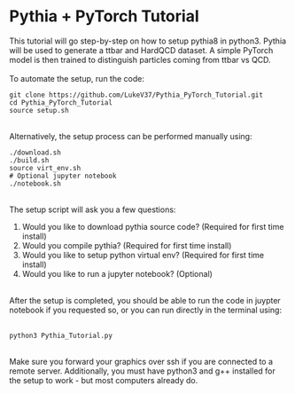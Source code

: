 # Pythia + PyTorch Tutorial
This tutorial will go step-by-step on how to setup pythia8 in python3. Pythia will be used to generate a ttbar and HardQCD dataset. A simple PyTorch model is then trained to distinguish particles coming from ttbar vs QCD. <br>
<br>
To automate the setup, run the code:
```
git clone https://github.com/LukeV37/Pythia_PyTorch_Tutorial.git
cd Pythia_PyTorch_Tutorial
source setup.sh
```
<br>
Alternatively, the setup process can be performed manually using:
<br>

```
./download.sh
./build.sh
source virt_env.sh
# Optional jupyter notebook
./notebook.sh
```

<br>
The setup script will ask you a few questions: <br>
<ol>
<li>Would you like to download pythia source code? (Required for first time install)</li>
<li>Would you compile pythia? (Required for first time install)</li>
<li>Would you like to setup python virtual env? (Required for first time install)</li>
<li>Would you like to run a jupyter notebook? (Optional)</li>
</ol>
<br>
After the setup is completed, you should be able to run the code in juypter notebook if you requested so, or you can run directly in the terminal using: <br>
<br>

```
python3 Pythia_Tutorial.py
```
<br>
Make sure you forward your graphics over ssh if you are connected to a remote server. Additionally, you must have python3 and g++ installed for the setup to work - but most computers already do.
